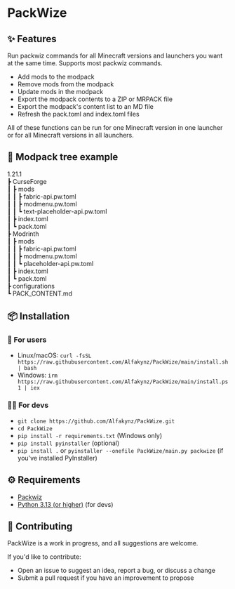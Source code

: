# PackWize

## ✨ Features

Run packwiz commands for all Minecraft versions and launchers you want at the same time. Supports most packwiz commands.

- Add mods to the modpack
- Remove mods from the modpack
- Update mods in the modpack
- Export the modpack contents to a ZIP or MRPACK file
- Export the modpack's content list to an MD file
- Refresh the pack.toml and index.toml files

All of these functions can be run for one Minecraft version in one launcher or for all Minecraft versions in all launchers.

## 🌲 Modpack tree example

1.21.1 <br />
┣ CurseForge <br />
┃ ┣ mods <br />
┃ ┃ ┣ fabric-api.pw.toml <br />
┃ ┃ ┣ modmenu.pw.toml <br />
┃ ┃ ┗ text-placeholder-api.pw.toml <br />
┃ ┣ index.toml <br />
┃ ┗ pack.toml <br />
┣ Modrinth <br />
┃ ┣ mods <br />
┃ ┃ ┣ fabric-api.pw.toml <br />
┃ ┃ ┣ modmenu.pw.toml <br />
┃ ┃ ┗ placeholder-api.pw.toml <br />
┃ ┣ index.toml <br />
┃ ┗ pack.toml <br />
┣ configurations <br />
┗ PACK_CONTENT.md <br />

## 📦 Installation

### 👤 For users

- Linux/macOS: `curl -fsSL https://raw.githubusercontent.com/Alfakynz/PackWize/main/install.sh | bash`
- Windows: `irm https://raw.githubusercontent.com/Alfakynz/PackWize/main/install.ps1 | iex`

### 👨‍💻 For devs

- `git clone https://github.com/Alfakynz/PackWize.git`
- `cd PackWize`
- `pip install -r requirements.txt` (Windows only)
- `pip install pyinstaller` (optional)
- `pip install .` or `pyinstaller --onefile PackWize/main.py packwize` (if you've installed PyInstaller)

## ⚙️ Requirements

- [Packwiz](https://packwiz.infra.link/)
- [Python 3.13 (or higher)](https://python.org) (for devs)

## 🤝 Contributing

PackWize is a work in progress, and all suggestions are welcome.

If you'd like to contribute:

- Open an issue to suggest an idea, report a bug, or discuss a change
- Submit a pull request if you have an improvement to propose
